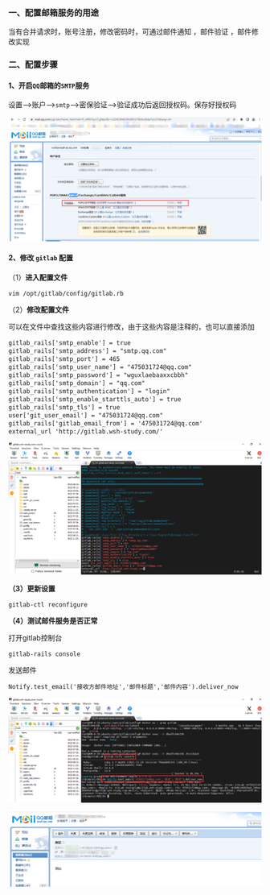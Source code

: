 ### 一、配置邮箱服务的用途

当有合并请求时，账号注册，修改密码时，可通过邮件通知 ，邮件验证 ，邮件修改实现

### 二、配置步骤

#### **1、开启`QQ`邮箱的`SMTP`服务**

设置-->账户-->`smtp`-->密保验证-->验证成功后返回授权码。保存好授权码

![image-20221125200702411](./assets/Gitlab配置邮件服务/1.png)

#### 2、修改 `gitlab` 配置

（1）**进入配置文件**

```shell
vim /opt/gitlab/config/gitlab.rb
```

（2）**修改配置文件**

可以在文件中查找这些内容进行修改，由于这些内容是注释的，也可以直接添加

```shell
gitlab_rails['smtp_enable'] = true
gitlab_rails['smtp_address'] = "smtp.qq.com"
gitlab_rails['smtp_port'] = 465
gitlab_rails['smtp_user_name'] = "475031724@qq.com"
gitlab_rails['smtp_password'] = "wguxlaebaaxxcbbh"
gitlab_rails['smtp_domain'] = "qq.com"
gitlab_rails['smtp_authentication'] = "login"
gitlab_rails['smtp_enable_starttls_auto'] = true
gitlab_rails['smtp_tls'] = true
user['git_user_email'] = "475031724@qq.com"
gitlab_rails['gitlab_email_from'] = '475031724@qq.com'
external_url 'http://gitlab.wsh-study.com/'
```

![image-20221125200909641](./assets/Gitlab配置邮件服务/2.png)

**（3）更新设置**

```shell
gitlab-ctl reconfigure
```

**（4）测试邮件服务是否正常**

打开gitlab控制台

```shell
gitlab-rails console
```

发送邮件

```shell
Notify.test_email('接收方邮件地址','邮件标题','邮件内容').deliver_now
```



![image-20221125201340433](./assets/Gitlab配置邮件服务/3.png)

![image-20221125201506497](./assets/Gitlab配置邮件服务/4.png)